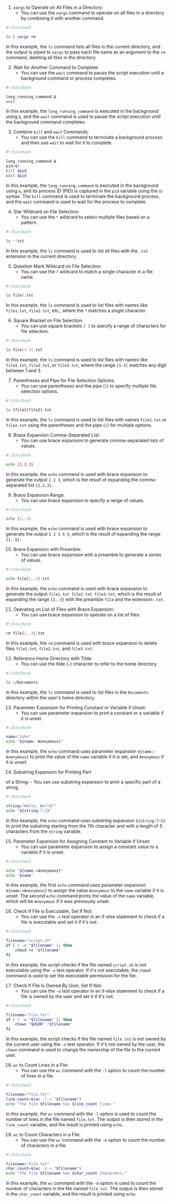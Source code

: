 
1. `xargs` to Operate on All Files in a Directory:
   - You can use the `xargs` command to operate on all files in a directory by combining it with another command.

```bash
#!/bin/bash

ls | xargs rm
```

In this example, the `ls` command lists all files in the current directory, and the output is piped to `xargs` to pass each file name as an argument to the `rm` command, deleting all files in the directory.

2. Wait for Another Command to Complete:
   - You can use the `wait` command to pause the script execution until a background command or process completes.

```bash
#!/bin/bash

long_running_command &
wait
```

In this example, the `long_running_command` is executed in the background using `&`, and the `wait` command is used to pause the script execution until the background command completes.

3. Combine `kill` and `wait` Commands:
   - You can use the `kill` command to terminate a background process and then use `wait` to wait for it to complete.

```bash
#!/bin/bash

long_running_command &
pid=$!
kill $pid
wait $pid
```

In this example, the `long_running_command` is executed in the background using `&`, and its process ID (PID) is captured in the `pid` variable using the `$!` syntax. The `kill` command is used to terminate the background process, and the `wait` command is used to wait for the process to complete.

4. Star Wildcard on File Selection:
   - You can use the `*` wildcard to select multiple files based on a pattern.

```bash
#!/bin/bash

ls *.txt
```

In this example, the `ls` command is used to list all files with the `.txt` extension in the current directory.

5. Question Mark Wildcard on File Selection:
   - You can use the `?` wildcard to match a single character in a file name.

```bash
#!/bin/bash

ls file?.txt
```

In this example, the `ls` command is used to list files with names like `file1.txt`, `file2.txt`, etc., where the `?` matches a single character.

6. Square Bracket on File Selection:
   - You can use square brackets `[ ]` to specify a range of characters for file selection.

```bash
#!/bin/bash

ls file[1-3].txt
```

In this example, the `ls` command is used to list files with names like `file1.txt`, `file2.txt`, or `file3.txt`, where the range `[1-3]` matches any digit between 1 and 3.

7. Parentheses and Pipe for File Selection Options:
   - You can use parentheses and the pipe (`|`) to specify multiple file selection options.

```bash
#!/bin/bash

ls (file1|file2).txt
```

In this example, the `ls` command is used to list files with names `file1.txt` or `file2.txt` using the parentheses and the pipe (`|`) for multiple options.

8. Brace Expansion Comma-Separated List:
   - You can use brace expansion to generate comma-separated lists of values.

```bash
#!/bin/bash

echo {1,2,3}
```

In this example, the `echo` command is used with brace expansion to generate the output `1 2 3`, which is the result of expanding the comma-separated list `{1,2,3}`.

9. Brace Expansion Range:
   - You can use brace expansion to specify a range of values.

```bash
#!/bin/bash

echo {1..5}
```

In this example, the `echo` command is used with brace expansion to generate the output `1 2 3 4 5`, which is the result of expanding the range `{1..5}`.

10. Brace Expansion with Preamble:
    - You can use brace expansion with a preamble to generate a series of values.

```bash
#!/bin/bash

echo file{1..3}.txt
```

In this example, the `echo` command is used with brace expansion to generate the output `file1.txt file2.txt file3.txt`, which is the result of expanding the range `{1..3}` with the preamble `file` and the extension `.txt`.

11. Operating on List of Files with Brace Expansion:
    - You can use brace expansion to operate on a list of files.

```bash
#!/bin/bash

rm file{1..3}.txt
```

In this example, the `rm` command is used with brace expansion to delete files `file1.txt`, `file2.txt`, and `file3.txt`.

12. Reference Home Directory with Tilde:
    - You can use the tilde (`~`) character to refer to the home directory.

```bash
#!/bin/bash

ls ~/Documents
```

In this example, the `ls` command is used to list files in the `Documents` directory within the user's home directory.

13. Parameter Expansion for Printing Constant or Variable if Unset:
    - You can use parameter expansion to print a constant or a variable if it is unset.

```bash
#!/bin/bash

name="John"
echo "${name:-Anonymous}"
```

In this example, the `echo` command uses parameter expansion `${name:-Anonymous}` to print the value of the `name` variable if it is set, and `Anonymous` if it is unset.

14. Substring Expansion for Printing Part

 of a String:
    - You can use substring expansion to print a specific part of a string.

```bash
#!/bin/bash

string="Hello, World!"
echo "${string:7:5}"
```

In this example, the `echo` command uses substring expansion `${string:7:5}` to print the substring starting from the 7th character and with a length of 5 characters from the `string` variable.

15. Parameter Expansion for Assigning Constant to Variable if Unset:
    - You can use parameter expansion to assign a constant value to a variable if it is unset.

```bash
#!/bin/bash

echo "${name:=Anonymous}"
echo "$name"
```

In this example, the first `echo` command uses parameter expansion `${name:=Anonymous}` to assign the value `Anonymous` to the `name` variable if it is unset. The second `echo` command prints the value of the `name` variable, which will be `Anonymous` if it was previously unset.

16. Check If File is Executable, Set If Not:
    - You can use the `-x` test operator in an if-else statement to check if a file is executable and set it if it's not.

```bash
#!/bin/bash

filename="script.sh"
if [ ! -x "$filename" ]; then
    chmod +x "$filename"
fi
```

In this example, the script checks if the file named `script.sh` is not executable using the `-x` test operator. If it's not executable, the `chmod` command is used to set the executable permission for the file.

17. Check If File Is Owned By User, Set If Not:
    - You can use the `-o` test operator in an if-else statement to check if a file is owned by the user and set it if it's not.

```bash
#!/bin/bash

filename="file.txt"
if [ ! -o "$filename" ]; then
    chown "$USER" "$filename"
fi
```

In this example, the script checks if the file named `file.txt` is not owned by the current user using the `-o` test operator. If it's not owned by the user, the `chown` command is used to change the ownership of the file to the current user.

18. `wc` to Count Lines in a File:
    - You can use the `wc` command with the `-l` option to count the number of lines in a file.

```bash
#!/bin/bash

filename="file.txt"
line_count=$(wc -l < "$filename")
echo "The file $filename has $line_count lines."
```

In this example, the `wc` command with the `-l` option is used to count the number of lines in the file named `file.txt`. The output is then stored in the `line_count` variable, and the result is printed using `echo`.

19. `wc` to Count Characters in a File:
    - You can use the `wc` command with the `-m` option to count the number of characters in a file.

```bash
#!/bin/bash

filename="file.txt"
char_count=$(wc -m < "$filename")
echo "The file $filename has $char_count characters."
```

In this example, the `wc` command with the `-m` option is used to count the number of characters in the file named `file.txt`. The output is then stored in the `char_count` variable, and the result is printed using `echo`.
